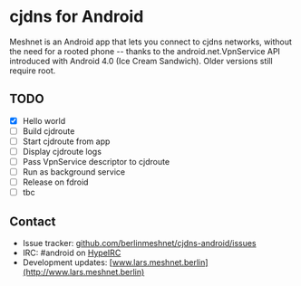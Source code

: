 cjdns for Android
=================

Meshnet is an Android app that lets you connect to cjdns networks, without the need for a rooted phone -- thanks to the android.net.VpnService API introduced with Android 4.0 (Ice Cream Sandwich). Older versions still require root.

TODO
----

- [x] Hello world
- [ ] Build cjdroute
- [ ] Start cjdroute from app
- [ ] Display cjdroute logs
- [ ] Pass VpnService descriptor to cjdroute
- [ ] Run as background service
- [ ] Release on fdroid
- [ ] tbc

Contact
-------

- Issue tracker: [github.com/berlinmeshnet/cjdns-android/issues](https://github.com/berlinmeshnet/cjdns-android/issues)
- IRC: #android on [HypeIRC](https://wiki.projectmeshnet.org/HypeIRC)
- Development updates: [www.lars.meshnet.berlin](http://www.lars.meshnet.berlin)
